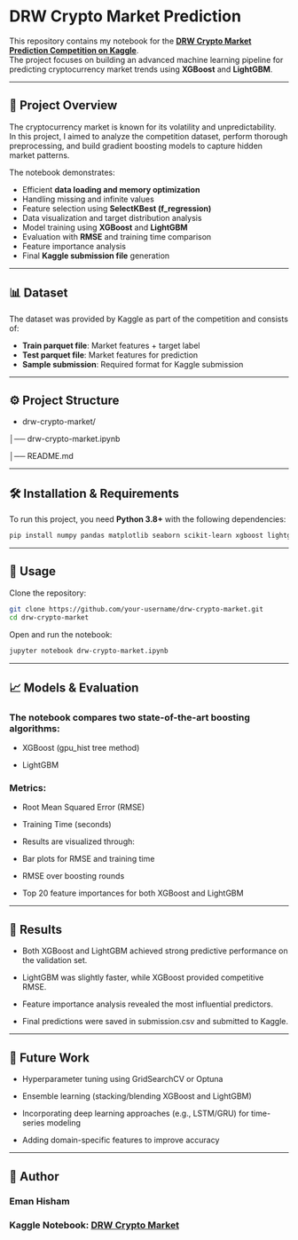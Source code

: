 # DRW Crypto Market Prediction

This repository contains my notebook for the **[DRW Crypto Market Prediction Competition on Kaggle](https://www.kaggle.com/competitions/drw-crypto-market-prediction)**.  
The project focuses on building an advanced machine learning pipeline for predicting cryptocurrency market trends using **XGBoost** and **LightGBM**.

---

## 📌 Project Overview

The cryptocurrency market is known for its volatility and unpredictability.  
In this project, I aimed to analyze the competition dataset, perform thorough preprocessing, and build gradient boosting models to capture hidden market patterns.  

The notebook demonstrates:
- Efficient **data loading and memory optimization**  
- Handling missing and infinite values  
- Feature selection using **SelectKBest (f_regression)**  
- Data visualization and target distribution analysis  
- Model training using **XGBoost** and **LightGBM**  
- Evaluation with **RMSE** and training time comparison  
- Feature importance analysis  
- Final **Kaggle submission file** generation  

---

## 📊 Dataset

The dataset was provided by Kaggle as part of the competition and consists of:  
- **Train parquet file**: Market features + target label  
- **Test parquet file**: Market features for prediction  
- **Sample submission**: Required format for Kaggle submission  

---

## ⚙️ Project Structure

- drw-crypto-market/

│── drw-crypto-market.ipynb

│── README.md 


---

## 🛠️ Installation & Requirements

To run this project, you need **Python 3.8+** with the following dependencies:

```bash
pip install numpy pandas matplotlib seaborn scikit-learn xgboost lightgbm

```
---
## 🚀 Usage

Clone the repository:
```bash
git clone https://github.com/your-username/drw-crypto-market.git
cd drw-crypto-market

```

Open and run the notebook:
```bash
jupyter notebook drw-crypto-market.ipynb

```

---

## 📈 Models & Evaluation

### The notebook compares two state-of-the-art boosting algorithms:

- XGBoost (gpu_hist tree method)

- LightGBM

### Metrics:

- Root Mean Squared Error (RMSE)

- Training Time (seconds)

- Results are visualized through:

- Bar plots for RMSE and training time

- RMSE over boosting rounds

- Top 20 feature importances for both XGBoost and LightGBM

---

## 🔮 Results

- Both XGBoost and LightGBM achieved strong predictive performance on the validation set.

- LightGBM was slightly faster, while XGBoost provided competitive RMSE.

- Feature importance analysis revealed the most influential predictors.

- Final predictions were saved in submission.csv and submitted to Kaggle.

 ---
 
## 📌 Future Work

- Hyperparameter tuning using GridSearchCV or Optuna

- Ensemble learning (stacking/blending XGBoost and LightGBM)

- Incorporating deep learning approaches (e.g., LSTM/GRU) for time-series modeling

- Adding domain-specific features to improve accuracy

---

## 👤 Author

### Eman Hisham

### Kaggle Notebook: **[DRW Crypto Market]([https://www.kaggle.com/competitions/drw-crypto-market-prediction](https://www.kaggle.com/code/emanhishamismail/drw-crypto-market))**


